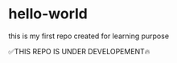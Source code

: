 # hello-world
this is my first repo created for learning purpose

✅THIS REPO IS UNDER DEVELOPEMENT🔥
